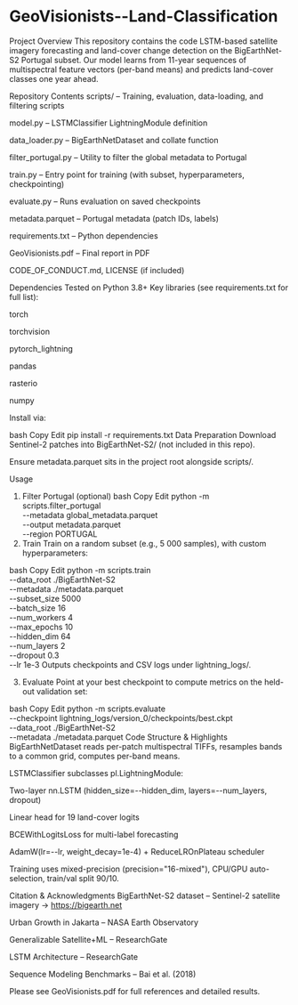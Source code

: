 # GeoVisionists--Land-Classification

Project Overview
This repository contains the code LSTM-based satellite imagery forecasting and land-cover change detection on the BigEarthNet-S2 Portugal subset. Our model learns from 11-year sequences of multispectral feature vectors (per-band means) and predicts land-cover classes one year ahead.

Repository Contents
scripts/ – Training, evaluation, data-loading, and filtering scripts

model.py – LSTMClassifier LightningModule definition

data_loader.py – BigEarthNetDataset and collate function

filter_portugal.py – Utility to filter the global metadata to Portugal

train.py – Entry point for training (with subset, hyperparameters, checkpointing)

evaluate.py – Runs evaluation on saved checkpoints

metadata.parquet – Portugal metadata (patch IDs, labels)

requirements.txt – Python dependencies

GeoVisionists.pdf – Final report in PDF

CODE_OF_CONDUCT.md, LICENSE (if included)

Dependencies
Tested on Python 3.8+
Key libraries (see requirements.txt for full list):

torch

torchvision

pytorch_lightning

pandas

rasterio

numpy

Install via:

bash
Copy
Edit
pip install -r requirements.txt
Data Preparation
Download Sentinel-2 patches into BigEarthNet-S2/ (not included in this repo).

Ensure metadata.parquet sits in the project root alongside scripts/.

Usage
1. Filter Portugal (optional)
bash
Copy
Edit
python -m scripts.filter_portugal \
  --metadata global_metadata.parquet \
  --output metadata.parquet \
  --region PORTUGAL
2. Train
Train on a random subset (e.g., 5 000 samples), with custom hyperparameters:

bash
Copy
Edit
python -m scripts.train \
  --data_root ./BigEarthNet-S2 \
  --metadata ./metadata.parquet \
  --subset_size 5000 \
  --batch_size 16 \
  --num_workers 4 \
  --max_epochs 10 \
  --hidden_dim 64 \
  --num_layers 2 \
  --dropout 0.3 \
  --lr 1e-3
Outputs checkpoints and CSV logs under lightning_logs/.

3. Evaluate
Point at your best checkpoint to compute metrics on the held-out validation set:

bash
Copy
Edit
python -m scripts.evaluate \
  --checkpoint lightning_logs/version_0/checkpoints/best.ckpt \
  --data_root ./BigEarthNet-S2 \
  --metadata ./metadata.parquet
Code Structure & Highlights
BigEarthNetDataset reads per-patch multispectral TIFFs, resamples bands to a common grid, computes per-band means.

LSTMClassifier subclasses pl.LightningModule:

Two-layer nn.LSTM (hidden_size=--hidden_dim, layers=--num_layers, dropout)

Linear head for 19 land-cover logits

BCEWithLogitsLoss for multi-label forecasting

AdamW(lr=--lr, weight_decay=1e-4) + ReduceLROnPlateau scheduler

Training uses mixed-precision (precision="16-mixed"), CPU/GPU auto-selection, train/val split 90/10.

Citation & Acknowledgments
BigEarthNet-S2 dataset – Sentinel-2 satellite imagery → https://bigearth.net

Urban Growth in Jakarta – NASA Earth Observatory

Generalizable Satellite+ML – ResearchGate

LSTM Architecture – ResearchGate

Sequence Modeling Benchmarks – Bai et al. (2018)

Please see GeoVisionists.pdf for full references and detailed results.
